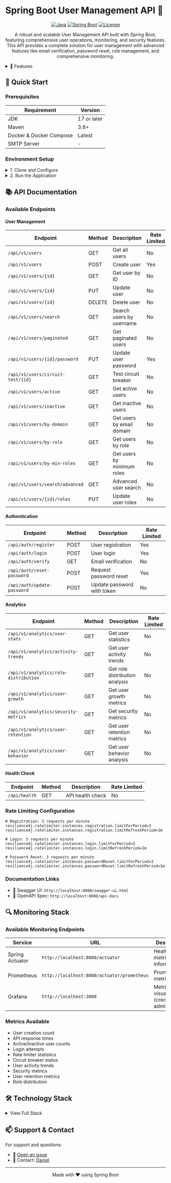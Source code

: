 # Spring Boot User Management API 🚀

<div align="center">

[![Java](https://img.shields.io/badge/Java-17-orange.svg)](https://openjdk.java.net/projects/jdk/17/)
[![Spring Boot](https://img.shields.io/badge/Spring%20Boot-3.2.0-brightgreen.svg)](https://spring.io/projects/spring-boot)
[![License](https://img.shields.io/badge/License-Custom-blue.svg)](LICENSE)

</div>

<p align="center">
A robust and scalable User Management API built with Spring Boot, featuring comprehensive user operations, monitoring, and security features. This API provides a complete solution for user management with advanced features like email verification, password reset, role management, and comprehensive monitoring.
</p>

<details>
<summary>🌟 Features</summary>

### User Management
- ✅ CRUD operations for users
- 📧 Email verification system
- 🔑 Password reset functionality
- 🔍 Search and filter capabilities
- 👥 Advanced role-based user management
  - Role assignment and removal
  - Multi-role support
  - Role-based filtering
- 📄 Pagination and sorting support

### Security & Performance
- 🔒 BCrypt password encryption
- ⚡ Rate limiting for critical endpoints
- 🔄 Circuit breaker pattern implementation
- 🚀 Async operations support
- 💾 Caching mechanism
- ✉️ Email verification workflow

### Monitoring & Observability
- 📊 Prometheus metrics integration
- 📈 Custom Grafana dashboards
- 🔍 Spring Boot Actuator endpoints
- 📝 Comprehensive logging system
- ❤️ Health check endpoints
- 📉 Performance metrics tracking

### Documentation
- 📚 OpenAPI 3.0/Swagger integration
- 🔢 API versioning
- 📖 Detailed endpoint documentation
- 💡 Response examples
- ⚠️ Error handling documentation

</details>

## 🚀 Quick Start

### Prerequisites
| Requirement | Version |
|------------|---------|
| JDK | 17 or later |
| Maven | 3.6+ |
| Docker & Docker Compose | Latest |
| SMTP Server | - |

### Environment Setup

<details>
<summary>1. Clone and Configure</summary>

   ```bash
   git clone https://github.com/xgaming6285/JavaAPIs.git
   cd demo
   ```

   Create `application-local.properties` inside "demo\src\main\resources\" with your email configuration:
   ```properties
   spring.mail.host=smtp.gmail.com
   spring.mail.port=587
   spring.mail.username=your-email@gmail.com
   spring.mail.password=your-app-password
   spring.mail.properties.mail.smtp.auth=true
   spring.mail.properties.mail.smtp.starttls.enable=true
   ```
</details>

<details>
<summary>2. Run the Application</summary>

#### Local Development

```bash
./mvn clean install
cd demo
mvn spring-boot:run
```
Application starts at `http://localhost:8080`

#### Docker Environment

Development with hot reload
```bash
docker-compose up --build
```

Monitoring stack (Prometheus & Grafana)
```bash
docker-compose -f docker-compose-monitoring.yml up --build
```
</details>

## 📚 API Documentation

### Available Endpoints

#### User Management
| Endpoint | Method | Description | Rate Limited |
|----------|--------|-------------|--------------|
| `/api/v1/users` | GET | Get all users | No |
| `/api/v1/users` | POST | Create user | Yes |
| `/api/v1/users/{id}` | GET | Get user by ID | No |
| `/api/v1/users/{id}` | PUT | Update user | No |
| `/api/v1/users/{id}` | DELETE | Delete user | No |
| `/api/v1/users/search` | GET | Search users by username | No |
| `/api/v1/users/paginated` | GET | Get paginated users | No |
| `/api/v1/users/{id}/password` | PUT | Update user password | Yes |
| `/api/v1/users/circuit-test/{id}` | GET | Test circuit breaker | No |
| `/api/v1/users/active` | GET | Get active users | No |
| `/api/v1/users/inactive` | GET | Get inactive users | No |
| `/api/v1/users/by-domain` | GET | Get users by email domain | No |
| `/api/v1/users/by-role` | GET | Get users by role | No |
| `/api/v1/users/by-min-roles` | GET | Get users by minimum roles | No |
| `/api/v1/users/search/advanced` | GET | Advanced user search | No |
| `/api/v1/users/{id}/roles` | PUT | Update user roles | No |

#### Authentication
| Endpoint | Method | Description | Rate Limited |
|----------|--------|-------------|--------------|
| `/api/auth/register` | POST | User registration | Yes |
| `/api/auth/login` | POST | User login | Yes |
| `/api/auth/verify` | GET | Email verification | No |
| `/api/auth/reset-password` | POST | Request password reset | Yes |
| `/api/auth/update-password` | POST | Update password with token | No |

#### Analytics
| Endpoint | Method | Description | Rate Limited |
|----------|--------|-------------|--------------|
| `/api/v1/analytics/user-stats` | GET | Get user statistics | No |
| `/api/v1/analytics/activity-trends` | GET | Get user activity trends | No |
| `/api/v1/analytics/role-distribution` | GET | Get role distribution analysis | No |
| `/api/v1/analytics/user-growth` | GET | Get user growth metrics | No |
| `/api/v1/analytics/security-metrics` | GET | Get security metrics | No |
| `/api/v1/analytics/user-retention` | GET | Get user retention metrics | No |
| `/api/v1/analytics/user-behavior` | GET | Get user behavior analysis | No |

#### Health Check
| Endpoint | Method | Description | Rate Limited |
|----------|--------|-------------|--------------|
| `/api/health` | GET | API health check | No |

### Rate Limiting Configuration
```properties
# Registration: 3 requests per minute
resilience4j.ratelimiter.instances.registration.limitForPeriod=3
resilience4j.ratelimiter.instances.registration.limitRefreshPeriod=1m

# Login: 5 requests per minute
resilience4j.ratelimiter.instances.login.limitForPeriod=5
resilience4j.ratelimiter.instances.login.limitRefreshPeriod=1m

# Password Reset: 3 requests per minute
resilience4j.ratelimiter.instances.passwordReset.limitForPeriod=3
resilience4j.ratelimiter.instances.passwordReset.limitRefreshPeriod=1m
```

### Documentation Links
- 📘 Swagger UI: `http://localhost:8080/swagger-ui.html`
- 📗 OpenAPI Spec: `http://localhost:8080/api-docs`

## 🔍 Monitoring Stack

### Available Monitoring Endpoints
| Service | URL | Description |
|---------|-----|-------------|
| Spring Actuator | `http://localhost:8080/actuator` | Health and metrics information |
| Prometheus | `http://localhost:8080/actuator/prometheus` | Prometheus metrics |
| Grafana | `http://localhost:3000` | Metrics visualization (credentials: admin/admin) |

### Metrics Available
- User creation count
- API response times
- Active/Inactive user counts
- Login attempts
- Rate limiter statistics
- Circuit breaker status
- User activity trends
- Security metrics
- User retention metrics
- Role distribution

## 🛠️ Technology Stack

<details>
<summary>View Full Stack</summary>

| Category | Technologies |
|----------|-------------|
| Core Framework | Spring Boot 3.2.0, Spring Data JPA, Spring Security Crypto |
| Database | H2 Database (dev/test), PostgreSQL/MySQL support |
| Monitoring | Prometheus, Grafana, Resilience4j, Spring Boot Actuator |
| Documentation & Testing | SpringDoc OpenAPI, JUnit 5, Spring Boot Test |
| DevOps | Docker, Docker Compose, Maven |

</details>

## 📫 Support & Contact

For support and questions:
- 🐛 [Open an issue](https://github.com/xgaming6285/JavaAPIs/issues)
- 📧 Contact: [Daniel](mailto:dani034406@gmail.com)

---

<div align="center">
Made with ❤️ using Spring Boot
</div>

